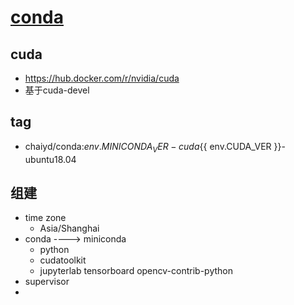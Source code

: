 # [conda](https://github.com/chaiyd/docker/tree/master/conda)

## cuda
- https://hub.docker.com/r/nvidia/cuda
- 基于cuda-devel

## tag
- chaiyd/conda:${{ env.MINICONDA_VER }}-cuda${{ env.CUDA_VER }}-ubuntu18.04

## 组建
- time zone
  - Asia/Shanghai
- conda ----> miniconda
  - python 
  - cudatoolkit
  - jupyterlab tensorboard opencv-contrib-python
- supervisor
- 
